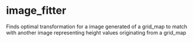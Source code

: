# image_fitter
Finds optimal transformation for a image generated of a grid_map to match with another image representing height values originating from a grid_map   
